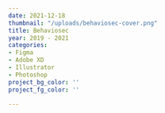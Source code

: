 ```yaml
---
date: 2021-12-18
thumbnail: "/uploads/behaviosec-cover.png"
title: Behaviosec
year: 2019 - 2021
categories:
- Figma
- Adobe XD
- Illustrator
- Photoshop
project_bg_color: ''
project_fg_color: ''

---
```

